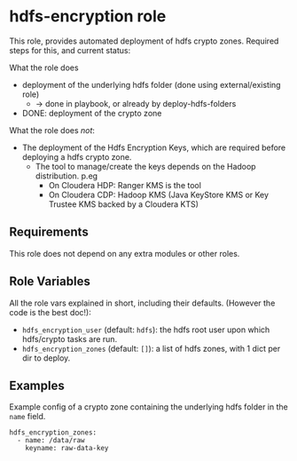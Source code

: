 hdfs-encryption role
====================

This role, provides automated deployment  of  hdfs crypto zones.
Required steps for this, and current status:

What the role does
* deployment of the underlying hdfs folder (done using external/existing role)
  * -> done in playbook, or already by deploy-hdfs-folders
* DONE: deployment of the crypto zone

What the role does *not*:
* The deployment of the Hdfs Encryption Keys, which are required before deploying a hdfs crypto zone.
  * The tool to manage/create the keys depends on the Hadoop distribution. p.eg
    * On Cloudera HDP: Ranger KMS is the tool 
    * On Cloudera CDP: Hadoop KMS (Java KeyStore KMS or Key Trustee KMS backed by a Cloudera KTS)


Requirements
------------

This role does not depend on any extra modules or other roles.


Role Variables
--------------

All the role vars explained in short, including their defaults. (However the code is the best doc!):

* `hdfs_encryption_user` (default: `hdfs`): the hdfs root user upon which hdfs/crypto tasks are run.
* `hdfs_encryption_zones` (default: `[]`): a list of hdfs zones, with 1 dict per dir to deploy.


Examples
----------------

Example config of a crypto zone containing the underlying hdfs folder in the `name` field.
```
hdfs_encryption_zones:
  - name: /data/raw
    keyname: raw-data-key
```
